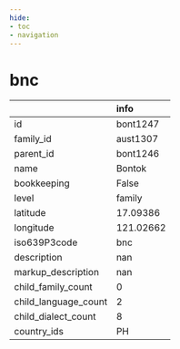 ```yaml
---
hide:
- toc
- navigation
---
```

# bnc
|                      | info      |
|:---------------------|:----------|
| id                   | bont1247  |
| family_id            | aust1307  |
| parent_id            | bont1246  |
| name                 | Bontok    |
| bookkeeping          | False     |
| level                | family    |
| latitude             | 17.09386  |
| longitude            | 121.02662 |
| iso639P3code         | bnc       |
| description          | nan       |
| markup_description   | nan       |
| child_family_count   | 0         |
| child_language_count | 2         |
| child_dialect_count  | 8         |
| country_ids          | PH        |